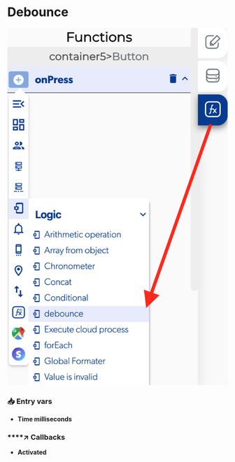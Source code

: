 # Debounce

![](../../../.gitbook/assets/captura-de-pantalla-2020-02-10-a-la-s-12.27.29.png)



### 📥 Entry vars <a id="entry-vars"></a>

* **Time milliseconds**

### \*\*\*\*↗ **Callbacks**

* **Activated**

